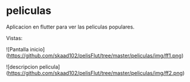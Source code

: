 # peliculas

Aplicacion en flutter para ver las peliculas populares.


Vistas:

![Pantalla inicio]
(https://github.com/skaad102/pelisFlut/tree/master/peliculas/img/ff1.png)

![descripcion pelicula]
(https://github.com/skaad102/pelisFlut/tree/master/peliculas/img/ff2.png)